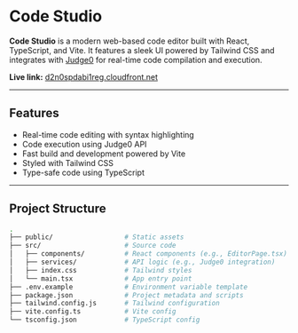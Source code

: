 # Code Studio

**Code Studio** is a modern web-based code editor built with React, TypeScript, and Vite. It features a sleek UI powered by Tailwind CSS and integrates with [Judge0](https://judge0.com/) for real-time code compilation and execution.

**Live link:** [d2n0spdabi1reg.cloudfront.net](https://d2n0spdabi1reg.cloudfront.net)

---

## Features

-  Real-time code editing with syntax highlighting
-  Code execution using Judge0 API
-  Fast build and development powered by Vite
-  Styled with Tailwind CSS
-  Type-safe code using TypeScript

---

##  Project Structure

```bash
.
├── public/                  # Static assets
├── src/                     # Source code
│   ├── components/          # React components (e.g., EditorPage.tsx)
│   ├── services/            # API logic (e.g., Judge0 integration)
│   ├── index.css            # Tailwind styles
│   └── main.tsx             # App entry point
├── .env.example             # Environment variable template
├── package.json             # Project metadata and scripts
├── tailwind.config.js       # Tailwind configuration
├── vite.config.ts           # Vite config
└── tsconfig.json            # TypeScript config
